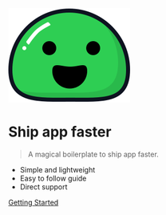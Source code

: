 ![logo](_media/icon.svg)

# Ship app faster

> A magical boilerplate to ship app faster.

- Simple and lightweight
- Easy to follow guide
- Direct support 

[Getting Started](#ship-app-faster)
